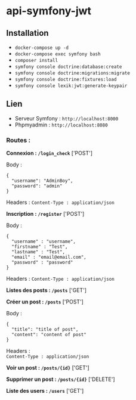 # api-symfony-jwt

## Installation

- `docker-compose up -d`
- `docker-compose exec symfony bash`
- `composer install`
- `symfony console doctrine:database:create`
- `symfony console doctrine:migrations:migrate`
- `symfony console doctrine:fixtures:load`
- `symfony console lexik:jwt:generate-keypair`


## Lien
- Serveur Symfony : `http://localhost:8000`
- Phpmyadmin : `http://localhost:8080`


### Routes : 

**Connexion : `/login_check`** ['POST']
 
Body : 
```
{
  "username": "AdminBoy",
  "password": "admin"
}
```
Headers : `Content-Type : application/json`  



**Inscription : `/register`** ['POST']

Body :
```
{
  "username" : "username",
  "firstname" : "Test",
  "lastname" : "Test",
  "email" : "email@email.com",
  "password" : "password"	
}
```
Headers :
`Content-Type : application/json`



**Listes des posts : `/posts`** ['GET']

**Créer un post : `/posts`** ['POST']
 
Body :                             
```                                
{
  "title": "title of post",
  "content": "content of post"
}
```                                
Headers :                          
`Content-Type : application/json`  

**Voir un post : `/posts/{id}`** ['GET']

**Supprimer  un post : `/posts/{id}`** ['DELETE']

**Liste des users : `/users`** ['GET']
